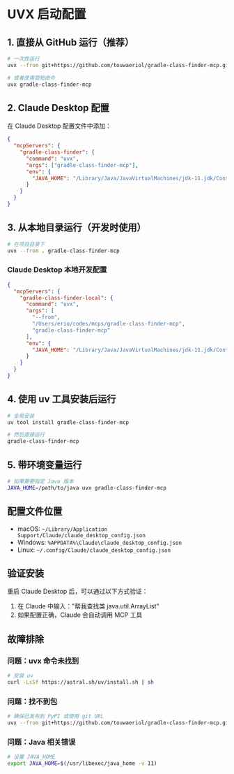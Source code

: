 # UVX 启动配置

## 1. 直接从 GitHub 运行（推荐）

```bash
# 一次性运行
uvx --from git+https://github.com/touwaeriol/gradle-class-finder-mcp.git gradle-class-finder-mcp

# 或者使用简短命令
uvx gradle-class-finder-mcp
```

## 2. Claude Desktop 配置

在 Claude Desktop 配置文件中添加：

```json
{
  "mcpServers": {
    "gradle-class-finder": {
      "command": "uvx",
      "args": ["gradle-class-finder-mcp"],
      "env": {
        "JAVA_HOME": "/Library/Java/JavaVirtualMachines/jdk-11.jdk/Contents/Home"
      }
    }
  }
}
```

## 3. 从本地目录运行（开发时使用）

```bash
# 在项目目录下
uvx --from . gradle-class-finder-mcp
```

### Claude Desktop 本地开发配置

```json
{
  "mcpServers": {
    "gradle-class-finder-local": {
      "command": "uvx",
      "args": [
        "--from",
        "/Users/erio/codes/mcps/gradle-class-finder-mcp",
        "gradle-class-finder-mcp"
      ],
      "env": {
        "JAVA_HOME": "/Library/Java/JavaVirtualMachines/jdk-11.jdk/Contents/Home"
      }
    }
  }
}
```

## 4. 使用 uv 工具安装后运行

```bash
# 全局安装
uv tool install gradle-class-finder-mcp

# 然后直接运行
gradle-class-finder-mcp
```

## 5. 带环境变量运行

```bash
# 如果需要指定 Java 版本
JAVA_HOME=/path/to/java uvx gradle-class-finder-mcp
```

## 配置文件位置

- macOS: `~/Library/Application Support/Claude/claude_desktop_config.json`
- Windows: `%APPDATA%\Claude\claude_desktop_config.json`
- Linux: `~/.config/Claude/claude_desktop_config.json`

## 验证安装

重启 Claude Desktop 后，可以通过以下方式验证：
1. 在 Claude 中输入："帮我查找类 java.util.ArrayList"
2. 如果配置正确，Claude 会自动调用 MCP 工具

## 故障排除

### 问题：uvx 命令未找到
```bash
# 安装 uv
curl -LsSf https://astral.sh/uv/install.sh | sh
```

### 问题：找不到包
```bash
# 确保已发布到 PyPI 或使用 git URL
uvx --from git+https://github.com/touwaeriol/gradle-class-finder-mcp.git gradle-class-finder-mcp
```

### 问题：Java 相关错误
```bash
# 设置 JAVA_HOME
export JAVA_HOME=$(/usr/libexec/java_home -v 11)
```